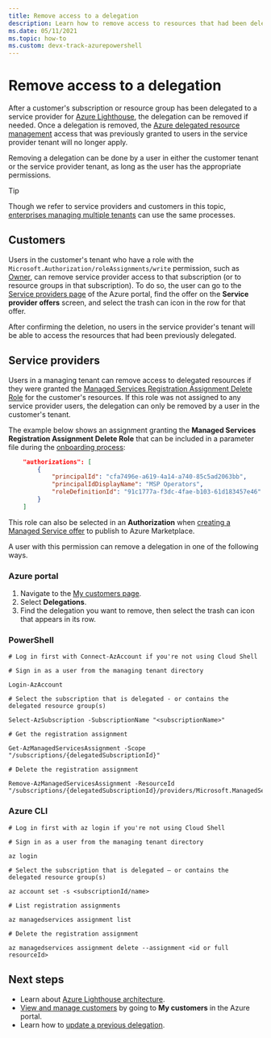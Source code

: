 ```yaml
---
title: Remove access to a delegation
description: Learn how to remove access to resources that had been delegated to a service provider for Azure Lighthouse.
ms.date: 05/11/2021
ms.topic: how-to 
ms.custom: devx-track-azurepowershell
---
```


# Remove access to a delegation

After a customer's subscription or resource group has been delegated to a service provider for [Azure Lighthouse](../overview.md), the delegation can be removed if needed. Once a delegation is removed, the [Azure delegated resource management](../concepts/architecture.md) access that was previously granted to users in the service provider tenant will no longer apply.

Removing a delegation can be done by a user in either the customer tenant or the service provider tenant, as long as the user has the appropriate permissions.

> [!TIP]
> Though we refer to service providers and customers in this topic, [enterprises managing multiple tenants](../concepts/enterprise.md) can use the same processes.

## Customers

Users in the customer's tenant who have a role with the `Microsoft.Authorization/roleAssignments/write` permission, such as [Owner](../../role-based-access-control/built-in-roles.md#owner), can remove service provider access to that subscription (or to resource groups in that subscription). To do so, the user can go to the [Service providers page](view-manage-service-providers.md#add-or-remove-service-provider-offers) of the Azure portal, find the offer on the **Service provider offers** screen, and select the trash can icon in the row for that offer.

After confirming the deletion, no users in the service provider's tenant will be able to access the resources that had been previously delegated.

## Service providers

Users in a managing tenant can remove access to delegated resources if they were granted the [Managed Services Registration Assignment Delete Role](../../role-based-access-control/built-in-roles.md#managed-services-registration-assignment-delete-role) for the customer's resources. If this role was not assigned to any service provider users, the delegation can only be removed by a user in the customer's tenant.

The example below shows an assignment granting the **Managed Services Registration Assignment Delete Role** that can be included in a parameter file during the [onboarding process](onboard-customer.md):

```json
    "authorizations": [ 
        { 
            "principalId": "cfa7496e-a619-4a14-a740-85c5ad2063bb", 
            "principalIdDisplayName": "MSP Operators", 
            "roleDefinitionId": "91c1777a-f3dc-4fae-b103-61d183457e46" 
        } 
    ] 
```

This role can also be selected in an **Authorization** when [creating a Managed Service offer](../../marketplace/plan-managed-service-offer.md) to publish to Azure Marketplace.

A user with this permission can remove a delegation in one of the following ways.

### Azure portal

1. Navigate to the [My customers page](view-manage-customers.md).
2. Select **Delegations**.
3. Find the delegation you want to remove, then select the trash can icon that appears in its row.

### PowerShell

```azurepowershell-interactive
# Log in first with Connect-AzAccount if you're not using Cloud Shell

# Sign in as a user from the managing tenant directory 

Login-AzAccount

# Select the subscription that is delegated - or contains the delegated resource group(s)

Select-AzSubscription -SubscriptionName "<subscriptionName>"

# Get the registration assignment

Get-AzManagedServicesAssignment -Scope "/subscriptions/{delegatedSubscriptionId}"

# Delete the registration assignment

Remove-AzManagedServicesAssignment -ResourceId "/subscriptions/{delegatedSubscriptionId}/providers/Microsoft.ManagedServices/registrationAssignments/{assignmentGuid}"
```

### Azure CLI

```azurecli-interactive
# Log in first with az login if you're not using Cloud Shell

# Sign in as a user from the managing tenant directory

az login

# Select the subscription that is delegated – or contains the delegated resource group(s)

az account set -s <subscriptionId/name>

# List registration assignments

az managedservices assignment list

# Delete the registration assignment

az managedservices assignment delete --assignment <id or full resourceId>
```

## Next steps

- Learn about [Azure Lighthouse architecture](../concepts/architecture.md).
- [View and manage customers](view-manage-customers.md) by going to **My customers** in the Azure portal.
- Learn how to [update a previous delegation](update-delegation.md).
